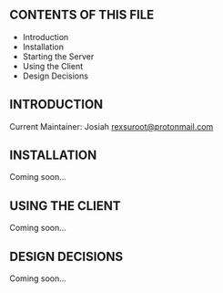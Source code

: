 CONTENTS OF THIS FILE
---------------------

 * Introduction
 * Installation
 * Starting the Server
 * Using the Client
 * Design Decisions


INTRODUCTION
------------

Current Maintainer: Josiah <rexsuroot@protonmail.com>


INSTALLATION
------------

Coming soon...


USING THE CLIENT
----------------

Coming soon...


DESIGN DECISIONS
----------------

Coming soon...
